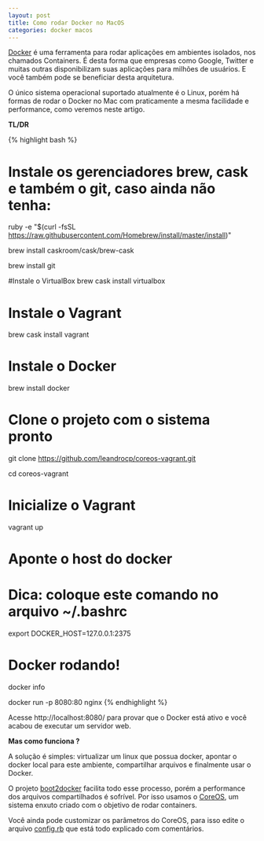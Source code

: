 ```yaml
---
layout: post
title: Como rodar Docker no MacOS
categories: docker macos
---
```


[Docker](https://www.docker.com/) é uma ferramenta para rodar aplicações em ambientes isolados, nos chamados Containers. É desta forma que empresas como Google, Twitter e muitas outras disponibilizam suas aplicações para milhões de usuários. E você também pode se beneficiar desta arquitetura.

O único sistema operacional suportado atualmente é o Linux, porém há formas de rodar o Docker no Mac com praticamente a mesma facilidade e performance, como veremos neste artigo.

**TL/DR**

{% highlight bash %}

# Instale os gerenciadores brew, cask e também o git, caso ainda não tenha:
ruby -e "$(curl -fsSL
https://raw.githubusercontent.com/Homebrew/install/master/install)"

brew install caskroom/cask/brew-cask

brew install git

#Instale o VirtualBox
brew cask install virtualbox

# Instale o Vagrant
brew cask install vagrant

# Instale o Docker
brew install docker

# Clone o projeto com o sistema pronto
git clone https://github.com/leandrocp/coreos-vagrant.git

cd coreos-vagrant

# Inicialize o Vagrant
vagrant up

# Aponte o host do docker
# Dica: coloque este comando no arquivo ~/.bashrc
export DOCKER_HOST=127.0.0.1:2375

# Docker rodando!
docker info

docker run -p 8080:80 nginx
{% endhighlight %}

Acesse http://localhost:8080/ para provar que o Docker está ativo e você acabou de executar um servidor web.

**Mas como funciona ?**

A solução é simples: virtualizar um linux que possua docker, apontar o docker local para este ambiente, compartilhar arquivos e finalmente usar o Docker.

O projeto [boot2docker](http://boot2docker.io/) facilita todo esse processo, porém a performance dos arquivos compartilhados é sofrível. Por isso usamos o [CoreOS](https://coreos.com/), um sistema enxuto criado com o objetivo de rodar containers.

Você ainda pode customizar os parâmetros do CoreOS, para isso edite o arquivo [config.rb](https://github.com/leandrocp/coreos-vagrant/blob/master/config.rb) que está todo explicado com comentários.
